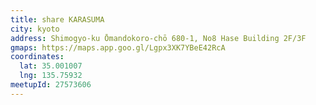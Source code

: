 ```yaml
---
title: share KARASUMA
city: kyoto
address: Shimogyo-ku Ōmandokoro-chō 680-1, No8 Hase Building 2F/3F
gmaps: https://maps.app.goo.gl/Lgpx3XK7YBeE42RcA
coordinates:
  lat: 35.001007
  lng: 135.75932
meetupId: 27573606
---
```


